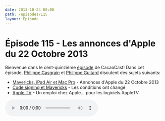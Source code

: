 ```yaml
---
date: 2013-10-24 00:00
path: /episodes/115
layout: Episode
---
```

# Épisode 115 - Les annonces d'Apple du 22 Octobre 2013
<p>Bienvenue dans le cent-quinzième <a href="https://cacaocast.com/media/cacaocast_115.m4a" title="CacaoCast Episode 115">épisode</a> de CacaoCast! Dans cet épisode, <a href="http://www.twitter.com/philippec" title="Philippe Casgrain sur Twitter">Philippe Casgrain</a> et <a href="http://www.twitter.com/philippeguitard" title="Philippe Guitard sur Twitter">Philippe Guitard</a> discutent des sujets suivants:</p>
<ul><li><a href="http://www.apple.com/apple-events/october-2013/" title="Mavericks, iPad Air et Mac Pro">Mavericks, iPad Air et Mac Pro</a> - Annonces d'Apple du 22 Octobre 2013</li>
<li><a href="http://furbo.org/2013/10/17/code-signing-and-mavericks/" title="Code signing et Mavericks">Code signing et Mavericks</a> - Les conditions ont changé</li>
<li><a href="https://jobs.apple.com/us/search?job=29189076" title="Apple TV">Apple TV</a> - Un emploi chez Apple… pour les logiciels AppleTV</li>
</ul>
<p><audio controls><source src="https://cacaocast.com/media/cacaocast_115.m4a" type="audio/mpeg"><source src="https://cacaocast.com/media/cacaocast_115.m4a" type="audio/mp4">Votre navigateur ne supporte pas l'élément audio / Your browser does not support the audio element.</audio></p>
